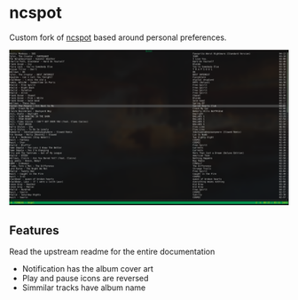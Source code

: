 # ncspot

Custom fork of [ncspot](https://github.com/hrkfdn/ncspot) based around personal preferences.

![Screenshot](screenshots/screenshot.png)
## Features
Read the upstream readme for the entire documentation

* Notification has the album cover art
* Play and pause icons are reversed
* Simmilar tracks have album name
